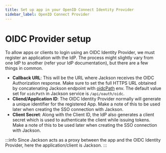 ```yaml
---
title: Set up app in your OpenID Connect Identity Provider
sidebar_label: OpenID Connect Provider
---
```


# OIDC Provider setup

To allow apps or clients to login using an OIDC Identity Provider, we must register an application with the IdP. The process might slightly vary from one IdP to another (refer your IdP documentation), but there are a few things in common.

- **Callback URL**: This will be the URL where Jackson receives the OIDC Authorization response. Make sure to set the full HTTPS URL obtained by concatenating Jackson endpoint with [oidcPath](../deploy/env-variables.md#oidc_path) env. The default value set for `oidcPath` in Jackson service is `/api/oauth/oidc`.
- **Cliend/Application ID**: The OIDC Identity Provider normally will generate a unique identifier for the registered App. Make a note of this to be used later when creating the SSO connection with Jackson.
- **Client Secret**: Along with the Client ID, the IdP also generates a client secret which is used to authenticate the client while issuing tokens. Make a note of this to be used later when creating the SSO connection with Jackson.

:::info
Since Jackson acts as a proxy between the app and the OIDC Identity Provider, here the application/client is Jackson.
:::
